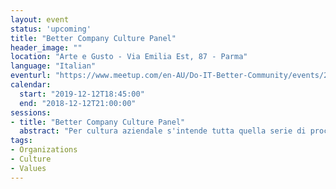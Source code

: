 ```yaml
---
layout: event
status: 'upcoming'
title: "Better Company Culture Panel"
header_image: ""
location: "Arte e Gusto - Via Emilia Est, 87 - Parma"
language: "Italian"
eventurl: "https://www.meetup.com/en-AU/Do-IT-Better-Community/events/266723560/"
calendar:
  start: "2019-12-12T18:45:00"
  end: "2018-12-12T21:00:00"
sessions:
- title: "Better Company Culture Panel"
  abstract: "Per cultura aziendale s'intende tutta quella serie di processi, atteggiamenti, concetti che definiscono la natura di un'azienda ed è caratterizzata in modo preponderante dalle persone che la compongono. Un esempio può essere il mito delle 40 ore settimanali e della continua presenza in ufficio come metro di misura per la produttività, così come il concetto del rapporto superiore/dipendente dove uno dice cosa fare e come farlo e l'altro esegue."
tags:
- Organizations
- Culture
- Values
---
```

